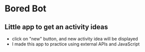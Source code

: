 # Bored Bot 
## Little app to get an activity ideas

- click on "new" button, and new activity idea will be displayed
- I made this app to practice using external APIs and JavaScript

